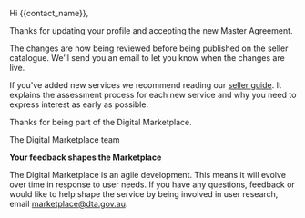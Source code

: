 Hi {{contact_name}},

Thanks for updating your profile and accepting the new Master Agreement.

The changes are now being reviewed before being published on the seller catalogue. We’ll send you an email to let you know when the changes are live.

If you've added new services we recommend reading our [seller guide](https://marketplace1.zendesk.com/hc/en-gb/categories/115001540368-Seller-guide-and-FAQs). It explains the assessment process for each new service and why you need to express interest as early as possible.

Thanks for being part of the Digital Marketplace.

The Digital Marketplace team

**Your feedback shapes the Marketplace**

The Digital Marketplace is an agile development. This means it will evolve over time in response to user needs. If you have any questions, feedback or would like to help shape the service by being involved in user research, email [marketplace@dta.gov.au](mailto:marketplace@dta.gov.au).
